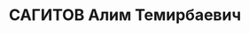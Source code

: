 ---
title: САГИТОВ Алим Темирбаевич
description: "Арестован в 1937\n Обвинение: по \"делу националистов\".\n Приговор:\
  \ ВК ВС СССР, 12.10.1937 - ВМН.\n Расстрелян 13.10.1937\n Источники: Сталинский\
  \ список от 03.10.1937 (Аз.ССР, Кат.1)| Архивно-судебное дело №12493| Веб-сайт \"\
  Наш Баку\"."
---